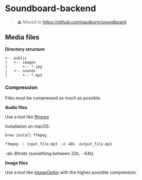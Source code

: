 # Soundboard-backend

> ⚠️ Moved to https://github.com/paulborm/soundboard

## Media files

**Directory structure**

```
+-- public
|   +-- images
|       +-- *.jpg
|   +-- sounds
|       +-- *.mp3
```

### Compression

Files must be compressed as much as possible.

**Audio files**

Use a tool like [ffmpeg](https://ffmpeg.org/)

Installation on macOS:

```bash
brew install ffmpeg
```

```bash
ffmpeg -i input_file.mp3 -ab 48k  output_file.mp3
```

-ab: Bitrate (something between 32k, - 64k)

**Image files**

Use a tool like [ImageOptim](https://imageoptim.com/mac) with the highes possible compression.
